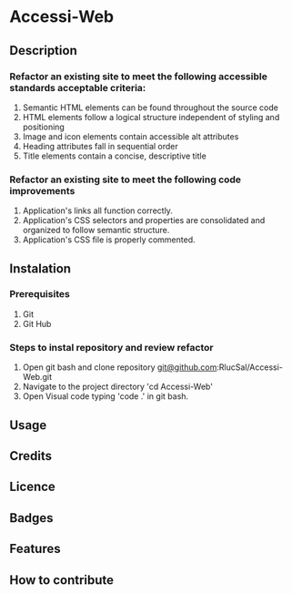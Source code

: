 # Accessi-Web

## Description 

### Refactor an existing site to meet the following accessible standards acceptable criteria:
1. Semantic HTML elements can be found throughout the source code
2. HTML elements follow a logical structure independent of styling and positioning
3. Image and icon elements contain accessible alt attributes
4. Heading attributes fall in sequential order
5. Title elements contain a concise, descriptive title

### Refactor an existing site to meet the following code improvements
1. Application's links all function correctly.
2. Application's CSS selectors and properties are consolidated and organized to follow semantic structure.
3. Application's CSS file is properly commented.

## Instalation

### Prerequisites
1. Git
2. Git Hub

### Steps to instal repository and review refactor
1. Open git bash and clone repository git@github.com:RlucSal/Accessi-Web.git
2. Navigate to the project directory 'cd Accessi-Web'
3. Open Visual code typing 'code .' in git bash.

   
## Usage

## Credits

## Licence

## Badges

## Features

## How to contribute




